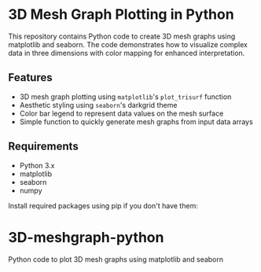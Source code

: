 # 3D Mesh Graph Plotting in Python

This repository contains Python code to create 3D mesh graphs using matplotlib and seaborn. The code demonstrates how to visualize complex data in three dimensions with color mapping for enhanced interpretation.

## Features

- 3D mesh graph plotting using `matplotlib`'s `plot_trisurf` function
- Aesthetic styling using `seaborn`'s darkgrid theme
- Color bar legend to represent data values on the mesh surface
- Simple function to quickly generate mesh graphs from input data arrays

## Requirements

- Python 3.x
- matplotlib
- seaborn
- numpy

Install required packages using pip if you don't have them:

# 3D-meshgraph-python
Python code to plot 3D mesh graphs using matplotlib and seaborn
